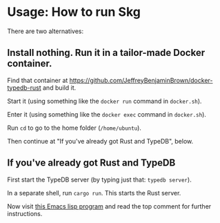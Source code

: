 # Usage: How to run Skg

There are two alternatives:

## Install nothing. Run it in a tailor-made Docker container.

Find that container at https://github.com/JeffreyBenjaminBrown/docker-typedb-rust and build it.

Start it (using something like the
`docker run` command in `docker.sh`).

Enter it (using something like the
`docker exec` command in `docker.sh`).

Run `cd` to go to the home folder (`/home/ubuntu`).

Then continue at "If you've already got Rust and TypeDB",
below.

## If you've already got Rust and TypeDB

First start the TypeDB server
(by typing just that: `typedb server`).

In a separate shell, run `cargo run`.
This starts the Rust server.

Now visit [this Emacs lisp program](../elisp/client.el)
and read the top comment for further instructions.
